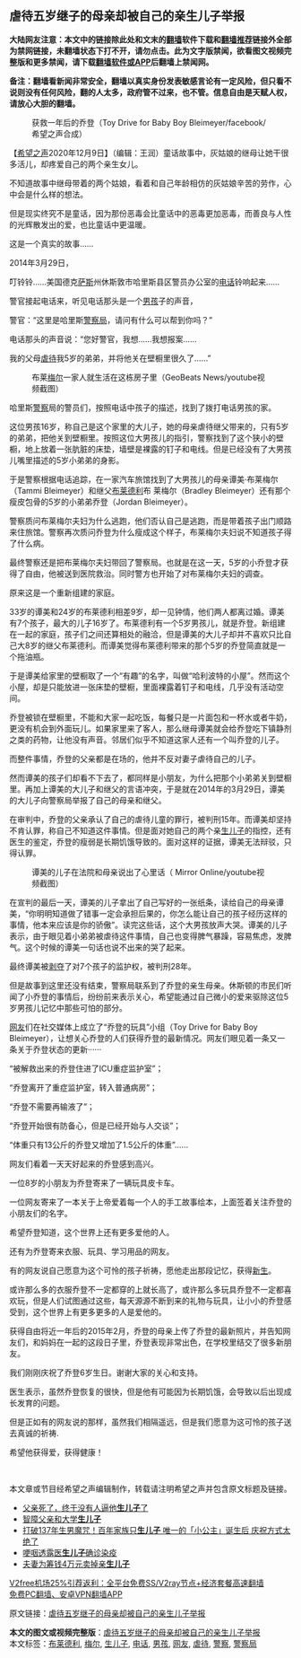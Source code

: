  <h2>虐待五岁继子的母亲却被自己的亲生儿子举报</h2> <p class="notice"><b>大陆网友注意：本文中的链接除此处和文末的<a href="https://github.com/bannedbook/fanqiang" >翻墙</a>软件下载和<a href="https://github.com/killgcd/justmysocks/blob/master/README.md">翻墙推荐</a>链接外全部为禁网链接，未翻墙状态下打不开，请勿点击。此为文字版禁闻，欲看图文视频完整版和更多禁闻，请下载<a href="https://github.com/bannedbook/fanqiang">翻墙软件或APP</a>后翻墙上禁闻网。</p><p>备注：翻墙看新闻非常安全，翻墙以真实身份发表敏感言论有一定风险，但只看不说则没有任何风险，翻的人太多，政府管不过来，也不管。信息自由是天赋人权，请放心大胆的翻墙。</b></p>  <div class="entry"> <figure><figcaption>获救一年后的乔登（Toy Drive for Baby Boy Bleimeyer/facebook/希望之声合成）</figcaption></figure> <p>【<span class='wp_keywordlink_affiliate'><a href="https://www.soundofhope.org" title="希望之声" target="_blank">希望之声</a></span>2020年12月9日】（编辑：王润）童话故事中，灰姑娘的继母让她干很多活儿，却疼爱自己的两个亲生女儿。</p> <p>不知道故事中继母带着的两个姑娘，看着和自己年龄相仿的灰姑娘辛苦的劳作，心中会是什么样的想法。</p> <p>但是现实终究不是童话，因为那份恶毒会比童话中的恶毒更加恶毒，而善良与人性的光辉散发出的爱，也比童话中更温暖。</p> <p>这是一个真实的故事……</p> <p></p> <p>2014年3月29日，</p> <p>叮铃铃……美国德克<span class='wp_keywordlink'><a href="https://www.bannedbook.org/forum5/topic42.html" title="萨斯、诚信与自救" target="_blank">萨斯</a></span>州休斯敦市哈里斯县区警员办公室的<a href="https://www.bannedbook.org/bnews/tag/%e7%94%b5%e8%af%9d/" class="st_tag internal_tag" rel="tag" title="标签 电话 下的日志">电话</a>铃响起来……</p> <p>警官接起电话来，听见电话那头是一个<a href="https://www.bannedbook.org/bnews/tag/%e7%94%b7%e5%ad%a9/" class="st_tag internal_tag" rel="tag" title="标签 男孩 下的日志">男孩</a>子的声音，</p> <p>警官：“这里是哈里斯<a href="https://www.bannedbook.org/bnews/tag/%E8%AD%A6%E5%AF%9F%E5%B1%80/" class="st_tag internal_tag" rel="tag" title="标签 警察局 下的日志">警察局</a>，请问有什么可以帮到你吗？”</p> <p>电话那头的声音说：“您好警官，我想……我想报案……</p> <p>我的父母<a href="https://www.bannedbook.org/bnews/tag/%E8%99%90%E5%BE%85/" class="st_tag internal_tag" rel="tag" title="标签 虐待 下的日志">虐待</a>我5岁的弟弟，并将他关在壁橱里很久了……”</p> <figure><figcaption> 布莱<a href="https://www.bannedbook.org/bnews/tag/%E6%A2%85%E5%B0%94/" class="st_tag internal_tag" rel="tag" title="标签 梅尔 下的日志">梅尔</a>一家人就生活在这栋房子里（GeoBeats News/youtube视频截图）</figcaption></figure> <p>哈里斯<a href="https://www.bannedbook.org/bnews/tag/%e8%ad%a6%e5%af%9f/" class="st_tag internal_tag" rel="tag" title="标签 警察 下的日志">警察</a>局的警员们，按照电话中孩子的描述，找到了拨打电话男孩的家。</p> <p>这位男孩16岁，称自己是这个家里的大儿子，她的母亲虐待继父带来的，只有5岁的弟弟，把他关到壁橱里。按照这位大男孩儿的指引，警察找到了这个狭小的壁橱，地上放着一张肮脏的床垫，墙壁是裸露的钉子和电线。但是已经没有了大男孩儿嘴里描述的5岁小弟弟的身影。</p>  <p>于是警察根据电话追踪，在一家汽车旅馆找到了大男孩儿的母亲谭美·布莱梅尔（Tammi Bleimeyer）和继父<a href="https://www.bannedbook.org/bnews/tag/%E5%B8%83%E8%8E%B1%E5%BE%B7%E5%88%A9/" class="st_tag internal_tag" rel="tag" title="标签 布莱德利 下的日志">布莱德利</a>布 莱梅尔（Bradley Bleimeyer）还有那个瘦皮包骨的5岁的小弟弟乔登（Jordan Bleimeyer）。</p> <p></p> <p>警察质问布莱梅尔夫妇为什么逃跑，他们否认自己是逃跑，而是带着孩子出门顺路来住旅馆。警察再次质问乔登为什么瘦成这个样子，布莱梅尔夫妇说不知道孩子得了什么病。</p> <p>最终警察还是把布莱梅尔夫妇带回了警察局。也就是在这一天，5岁的小乔登才获得了自由，他被送到医院救治。同时警方也开始了对布莱梅尔夫妇的调查。</p> <p>原来这是一个重新组建的家庭。</p> <p>33岁的谭美和24岁的布莱德利相差9岁，却一见钟情，他们两人都离过婚。谭美有7个孩子，最大的儿子16岁了。布莱德利有一个5岁男孩儿，就是乔登。新组建在一起的家庭，孩子们之间还算相处的融洽，但是谭美的大儿子却并不喜欢只比自己大8岁的继父布莱德利。而谭美觉得布莱德利带来的那个5岁的乔登简直就是一个拖油瓶。</p> <p>于是谭美给家里的壁橱取了一个“有趣”的名字，叫做“哈利波特的小屋”。然而这个小屋，却是只能放进一张床垫的壁橱，里面裸露着钉子和电线，几乎没有活动空间。</p> <p>乔登被锁在壁橱里，不能和大家一起吃饭，每餐只是一片面包和一杯水或者牛奶，更没有机会到外面玩儿。如果家里来了客人，那么继母谭美就会给乔登吃下镇静剂之类的药物，让他没有声音。邻居们似乎不知道这家人还有一个叫乔登的儿子。</p> <p>而整件事情，乔登的父亲都是在场的，他并不反对妻子虐待自己的儿子。</p> <p>然而谭美的孩子们却看不下去了，都同样是小朋友，为什么把那个小弟弟关到壁橱里。再加上谭美的大儿子和继父的言语冲突，于是就在2014年的3月29日，谭美的大儿子向警察局举报了自己的母亲和继父。</p> <p>在审判中，乔登的父亲承认了自己的虐待儿童的罪行，被判刑15年。而谭美却坚持不肯认罪，称自己不知道这件事情。但是面对她自己的两个亲<a href="https://www.bannedbook.org/bnews/tag/%E7%94%9F%E5%84%BF%E5%AD%90/" class="st_tag internal_tag" rel="tag" title="标签 生儿子 下的日志">生儿子</a>的指控，还有医生的鉴定，乔登的瘦弱是长期饥饿导致的。面对这样的证据，谭美无法辩驳，只得认罪。</p> <figure><figcaption> 谭美的儿子在法院和母亲说出了心里话（ Mirror Online/youtube视频截图）</figcaption></figure> <p>在宣判的最后一天，谭美的儿子拿出了自己写好的一张纸条，读给自己的母亲谭美，“你明明知道做了错事一定会承担后果的，你怎么能让自己的孩子经历这样的事情，他本来应该是你的骄傲”。读完这些话，这个大男孩放声大哭。谭美的儿子表示，由于眼见着小弟弟被虐待这件事情，自己也变得脾气暴躁，容易焦虑，发脾气。这个时候的谭美一句话也说不出来的哭了起来。</p> <p>最终谭美被<span class='wp_keywordlink'><a href="https://www.bannedbook.org/forum2/topic21.html" title="《剥夺》 黄建民 著" target="_blank">剥夺</a></span>了对7个孩子的监护权，被判刑28年。</p>  <p>但是故事到这里还没有结束，警察局联系到了乔登的亲生母亲。休斯顿的市民们听闻了小乔登的事情后，纷纷前来表示关心，希望能通过自己微小的爱来驱除这位5岁男孩儿记忆中那些可怕的部分。</p> <p><a href="https://www.bannedbook.org/bnews/tag/%e7%bd%91%e5%8f%8b/" class="st_tag internal_tag" rel="tag" title="标签 网友 下的日志">网友</a>们在社交媒体上成立了“乔登的玩具”小组（Toy Drive for Baby Boy Bleimeyer），让想关心乔登的人们获得乔登的最新情况。网友们眼见着一条又一条关于乔登状态的更新······</p> <p></p> <p>“被解救出来的乔登住进了ICU重症监护室”；</p> <p>“乔登离开了重症监护室，转入普通病房”；</p> <p>“乔登不需要再输液了”；</p> <p>“乔登开始很有防备心，但是已经开始与人交谈”；</p> <p>“体重只有13公斤的乔登又增加了1.5公斤的体重”……</p> <p>网友们看着一天天好起来的乔登感到高兴。</p> <p>一位8岁的小朋友为乔登寄来了一辆玩具皮卡车。</p> <p></p> <p>一位网友寄来了一本关于上帝爱着每一个人的手工故事绘本，上面签着关注乔登的小朋友们的名字。</p> <p>希望乔登知道，这个世界上还有更多爱他的人。</p>  <p></p> <p>还有为乔登寄来衣服、玩具、学习用品的网友。</p> <p>有的网友说自己愿意为这个可怜的孩子祈祷，愿他走出那段记忆，获得<span class='wp_keywordlink'><a href="https://www.bannedbook.org/forum2/topic1642.html" title="正见网《新生》" target="_blank">新生</a></span>。</p> <p></p> <p>或许那么多的衣服乔登不一定都穿的上就长高了，或许那么多玩具乔登不一定都喜欢玩，但是人们试图通过这些，每天源源不断到来的礼物与玩具，让小小的乔登感受到，这个世界上有更多更多的人是爱他的。</p> <p></p> <p>获得自由将近一年后的2015年2月，乔登的母亲上传了乔登的最新照片，并告知网友们，和妈妈在一起的这段日子里，乔登表现非常出色，在学校里结交了很多新朋友。</p> <p>我们刚刚庆祝了乔登6岁生日。谢谢大家的关心和支持。</p> <p></p> <p>医生表示，虽然乔登恢复的很快，但是他有可能因为长期饥饿，会导致以后出现成长发育的问题。</p> <p>但是正如有的网友说的那样，虽然我们相隔遥远，但是我们愿意为这可怜的孩子送去真诚的祈祷.</p> <p>希望他获得爱，获得健康！</p> <p> </p>  <p>本文章或节目经希望之声编辑制作，转载请注明希望之声并包含原文标题及链接。</p> <ul class='op-related-articles' title='相关阅读'> <li><a href='https://www.bannedbook.org/bnews/ssgc/20201110/1428989.html' target='_blank'>父亲死了，终于没有人逼他<b>生儿子</b>了</a></li> <li><a href='https://www.bannedbook.org/bnews/ssgc/20201009/1410975.html' target='_blank'>智障父亲和大学<b>生儿子</b></a></li> <li><a href='https://www.bannedbook.org/bnews/funmedia/20200421/1316314.html' target='_blank'>打破137年生男魔咒！百年家族只<b>生儿子</b> 唯一的「小公主」诞生后 庆祝方式太绝了</a></li> <li><a href='https://www.bannedbook.org/bnews/comments/20200408/1308881.html' target='_blank'>哽咽透露医<b>生儿子</b>确诊染疫</a></li> <li><a href='https://www.bannedbook.org/bnews/baitai/20191223/1246164.html' target='_blank'>夫妻为筹钱4万元卖掉亲<b>生儿子</b></a></li> </ul> <p class="texttj"> <a href="https://www.bannedbook.org/forum23/topic22702.html" target="_blank">V2free机场25%引荐返利：全平台免费SS/V2ray节点+经济套餐高速翻墙</a><br/> <a href="https://github.com/bannedbook/fanqiang/wiki/%E7%A6%81%E9%97%BB%E7%BD%91%E5%AE%89%E5%8D%93%E7%BF%BB%E5%A2%99%E6%96%B0%E9%97%BBAPP" target="_blank">免费PC翻墙、安卓VPN翻墙APP</a></p><p>原文链接：<a class="src_link"  href="https://www.soundofhope.org/post/272596" target="_blank">虐待五岁继子的母亲却被自己的亲生儿子举报</a></p><a name='sharetosocial'></a>       <div><b>本文的图文或视频完整版</b>：<a href='https://www.bannedbook.org/bnews/comments/20201210/1445261.html'>虐待五岁继子的母亲却被自己的亲生儿子举报</a></div>  </div><!--END ENTRY--> <div class="postfooter"> <div>本文标签：<a href="https://www.bannedbook.org/bnews/tag/%E5%B8%83%E8%8E%B1%E5%BE%B7%E5%88%A9/" rel="tag">布莱德利</a>, <a href="https://www.bannedbook.org/bnews/tag/%E6%A2%85%E5%B0%94/" rel="tag">梅尔</a>, <a href="https://www.bannedbook.org/bnews/tag/%E7%94%9F%E5%84%BF%E5%AD%90/" rel="tag">生儿子</a>, <a href="https://www.bannedbook.org/bnews/tag/%e7%94%b5%e8%af%9d/" rel="tag">电话</a>, <a href="https://www.bannedbook.org/bnews/tag/%e7%94%b7%e5%ad%a9/" rel="tag">男孩</a>, <a href="https://www.bannedbook.org/bnews/tag/%e7%bd%91%e5%8f%8b/" rel="tag">网友</a>, <a href="https://www.bannedbook.org/bnews/tag/%E8%99%90%E5%BE%85/" rel="tag">虐待</a>, <a href="https://www.bannedbook.org/bnews/tag/%e8%ad%a6%e5%af%9f/" rel="tag">警察</a>, <a href="https://www.bannedbook.org/bnews/tag/%E8%AD%A6%E5%AF%9F%E5%B1%80/" rel="tag">警察局</a></div>  </div><!--END POSTFOOTER--> 